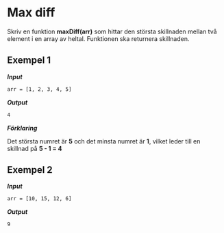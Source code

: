 # Max diff

Skriv en funktion **maxDiff(arr)** som hittar den största skillnaden mellan två element i en array av heltal. Funktionen ska returnera skillnaden.

## Exempel 1

**_Input_**

```bash
arr = [1, 2, 3, 4, 5]
```

**_Output_**

```bash
4
```

**_Förklaring_**

Det största numret är **5** och det minsta numret är **1**, vilket leder till en skillnad på **5 - 1 = 4**

## Exempel 2

**_Input_**

```bash
arr = [10, 15, 12, 6]
```

**_Output_**

```bash
9
```
